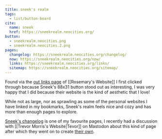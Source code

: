```yaml
---
title: sneek's realm
tags:
  - list/button-board
cite:
  name: sneek
  href: https://sneekrealm.neocities.org/
button: 
  - sneekrealm.neocities.png
  - sneekrealm.neocities.2.png
pages:
  changelog: https://sneekrealm.neocities.org/changelog/
  now: https://sneekrealm.neocities.org/now/
  links: https://sneekrealm.neocities.org/links/
  sitemap: https://sneekrealm.neocities.org/sitemap/
---
```


Found via the [out links page](https://hillhouse.neocities.org/links) of [[Rosemary's Website]] I first clicked through because Sneek's 88x31 button stood out as interesting, I was very happy that I did because their website is the kind of aesthetic that I love!

While not as large, nor as sprawling as some of the personal websites I have linked in my bookmarks, Sneek's realm feels nice and cozy and has more than enough pages to explore.

[Sneek's changelog](https://sneekrealm.neocities.org/changelog/) is one of my favourite pages, I recently had a discussion with [[Trevor Morris's Website|Tevor]] on Mastodon about this kind of page after which they went on to create [their own](https://www.trovster.com/changelog).
